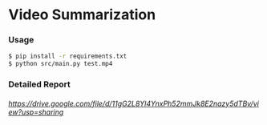 # Video Summarization

### Usage

```sh
$ pip install -r requirements.txt
$ python src/main.py test.mp4
```
### Detailed Report
###### https://drive.google.com/file/d/11gG2L8Yl4YnxPh52mmJk8E2nazy5dTBv/view?usp=sharing
